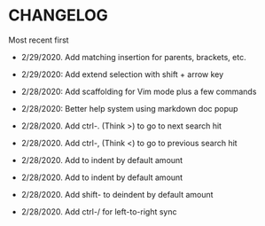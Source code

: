 # CHANGELOG

Most recent first

- 2/29/2020. Add matching insertion for parents, brackets, etc.

- 2/29/2020: Add extend selection with shift + arrow key

- 2/28/2020: Add scaffolding for Vim mode plus a few commands

- 2/28/2020: Better help system using markdown doc popup

- 2/28/2020. Add ctrl-. (Think >) to go to next search hit

- 2/28/2020. Add ctrl-, (Think <) to go to previous search hit

- 2/28/2020. Add <TAB> to indent by default amount

- 2/28/2020. Add <TAB> to indent by default amount

- 2/28/2020. Add shift-<TAB> to deindent by default amount

- 2/28/2020. Add ctrl-/ for left-to-right sync
